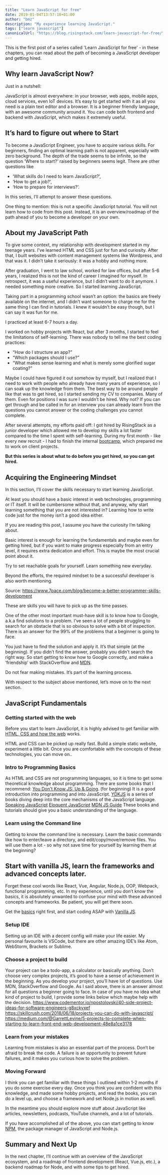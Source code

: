 ```yaml
---
title: "Learn JavaScript for free"
date: 2019-01-04T13:57:18+01:00
author: "bmz"
description: "My experience learning JavaScript."
tags: ["learn javascript"]
canonicalUrl: "https://blog.risingstack.com/learn-javascript-for-free/"
---
```


This is the first post of a series called 'Learn JavaScript for free' - in these chapters, you can read about the path of becoming a JavaScript developer and getting hired. 


## Why learn JavaScript Now?

Just in a nutshell:

JavaScript is almost everywhere: in your browser, web apps, mobile apps, cloud services, even IoT devices.
It’s easy to get started with it as all you need is a plain text editor and a browser.
It is a beginner friendly language, with an awesome community around it. 
You can code both frontend and backend with JavaScript, which makes it extremely useful. 


## It’s hard to figure out where to Start


To become a JavaScript Engineer, you have to acquire various skills. For beginners, finding an optimal learning path is not apparent, especially with zero background. The depth of the trade seems to be infinite, so the question ‘Where to start?’ raised by beginners seems legit. There are other questions like

* ‘What skills do I need to learn JavaScript?’, 
* ‘How to get a job?’, 
* ‘How to prepare for interviews?’.

In this series, I’ll attempt to answer these questions. 

One thing to mention: this is not a specific JavaScript tutorial. You will not learn how to code from this post. Instead, it is an overview/roadmap of the path ahead of you to become a developer on your own. 


## About my JavaScript Path

To give some context, my relationship with development started in my teenage years. I’ve learned HTML and CSS just for fun and curiosity. After that, I built websites with content management systems like Wordpress, and that was it. I didn’t take it seriously: it was a hobby and nothing more. 

After graduation, I went to law school, worked for law offices, but after 5-6 years, I realized this is not the kind of career I imagined for myself. In retrospect, it was a useful experience, but I didn’t want to do it anymore. I needed something more creative. So I started learning JavaScript.

Taking part in a programming school wasn’t an option: the basics are freely available on the internet, and I didn’t want someone to charge me for the same thing I can find in tutorials. I knew it wouldn’t be easy though, but I can say it was fun for me.

I practiced at least 6-7 hours a day.




I worked on hobby projects with React, but after 3 months, I started to feel the limitations of self-learning. There was nobody to tell me the best coding practices: 

* “How do I structure an app?” 
* “Which packages should I use?” 
* “What makes sense learning and what is merely some glorified sugar coating?” 

Maybe I could have figured it out somehow by myself, but I realized that I need to work with people who already have many years of experience, so I can soak up the knowledge from them. The best way to be around people like that was to get hired, so I started sending my CV to companies. Many of them. Even for positions I was sure I wouldn’t be hired. Why not? If you can get through and be called in for an interview you can already learn from the questions you cannot answer or the coding challenges you cannot complete. 

After several attempts, my efforts paid off: I got hired by RisingStack as a junior developer which allowed me to develop my skills a lot faster compared to the time I spent with self-learning. During my first month  - like every new recruit - I had to finish the internal [bootcamp](https://github.com/RisingStack/risingstack-bootcamp), which prepared me to work on client projects.  


**But this series is about what to do before you get hired, so you can get hired.**


## Acquiring the Engineering Mindset

In this section, I’ll cover the skills necessary to start learning JavaScript.

At least you should have a basic interest in web technologies, programming or IT itself. It will be cumbersome without that, and anyway, why start learning something that you are not interested in? Learning how to write code just for the money isn’t a good idea either. 

If you are reading this post, I assume you have the curiosity I’m talking about. 

Basic interest is enough for learning the fundamentals and maybe even for getting hired, but if you want to make progress especially from an entry level, it requires extra dedication and effort. This is maybe the most crucial point about it.  

Try to set reachable goals for yourself. Learn something new everyday. 

Beyond the efforts, the required mindset to be a successful developer is also worth mentioning.


Source: https://www.7pace.com/blog/become-a-better-programmer-skills-development


These are skills you will have to pick up as the time passes.

One of the other most important must-have skill is to know how to Google, a.k.a find solutions to a problem. I’ve seen a lot of people struggling to search for an obstacle that is so obvious to solve with a bit of inspection. There is an answer for the 99% of the problems that a beginner is going to face. 

You just have to find the solution and apply it. It’s that simple (at the beginning).  If you didn’t find the answer, probably you didn’t search the right way.  So start getting to know how to Google correctly, and make a ‘friendship’ with StackOverflow and [MDN](https://developer.mozilla.org/en-US/).

Do not fear making mistakes. It’s part of the learning process.  

With respect to the subject above mentioned, let’s move on to the next section. 


## JavaScript Fundamentals

### Getting started with the web

Before you start to learn JavaScript, it is highly advised to get familiar with [HTML, CSS and how the web](https://developer.mozilla.org/en-US/docs/Learn/Getting_started_with_the_web) works. 

HTML and CSS can be picked up really fast. Build a simple static website, experiment a little bit. Once you are comfortable with the concepts of these technologies, you can move on..

### Intro to Programming Basics

As HTML and CSS are not programming languages, so it is time to get some theoretical knowledge about programming. There are some books that I recommend:
 [You Don't Know JS: Up & Going](https://github.com/getify/You-Dont-Know-JS/tree/master/up%20%26%20going). (for beginning) 
It is a good introduction into programming and into JavaScript. [YDKJS](https://github.com/getify/You-Dont-Know-JS) is a series of books diving deep into the core mechanisms of the JavaScript language.
[Speaking JavaScript](http://speakingjs.com/es5/index.html)
[Eloquent JavaScript](https://eloquentjavascript.net/)
[MDN JS Guide](https://developer.mozilla.org/en-US/docs/Web/JavaScript/Guide)
These books and tutorials should give you a basic understanding of the language. 

### Learn using the Command line 
Getting to know the command line is necessary. Learn the basic commands like how to enter/leave a directory, and edit/copy/move/remove files. You will use them a lot - so why not save time for yourself by learning them at the beginning?


## Start with vanilla JS, learn the frameworks and advanced concepts later.

Forget these cool words like React, Vue, Angular, Node.js, OOP, Webpack, functional programming, etc. In my experience, until you don’t know the basics, it is absolutely unwanted to confuse your mind with these advanced concepts and frameworks. Be patient, you will get there soon. 

Get the [basics](https://www.w3schools.com/js/) right first, and start coding ASAP with [Vanilla JS](https://stackoverflow.com/questions/20435653/what-is-vanillajs).


### Setup IDE

Setting up an IDE with a decent config will make your life easier. My personal favourite is VSCode, but there are other amazing IDE’s like Atom, WebStorm, Brackets or Sublime.

### Choose a project to build

Your project can be a todo-app, a calculator or basically anything. Don’t choose very complex projects, it’s good to have a sense of achievement in the beginning. As you develop your project, you’ll have lot of questions. Use MDN, StackOverflow and Google. As I said above, there is an answer almost for all questions a beginner going to face. In case of you have no idea what kind of project to build, I provide some links below which maybe help with the decision. 
https://www.codementor.io/npostolovski/40-side-project-ideas-for-software-engineers-g8xckyxef
https://skillcrush.com/2018/06/18/projects-you-can-do-with-javascript/
https://medium.com/@GarrettLevine/5-projects-to-complete-when-starting-to-learn-front-end-web-development-48e8a1ce3178


### Learn from your mistakes

Learning from mistakes is also an essential part of the process. Don’t be afraid to break the code. A failure is an opportunity to prevent future failures, and it makes you curious how to solve the problem.  

### Moving Forward

I think you can get familiar with these things I outlined within 1-2 months if you do some exercise every day. Once you think you are confident with this knowledge, and made some hobby projects, and read the books, you can do a level up, and choose a framework and set Node.js in motion as well. 

In the meantime you should explore more stuff about JavaScript like articles, newsletters, podcasts, YouTube channels, and a lot of tutorials. 

If you have accomplished all of the above, you can start getting to know [NPM](https://docs.npmjs.com/getting-started/what-is-npm), the package manager of JavaScript and Node.js.  


## Summary and Next Up

In the next chapter, I’ll continue with an overview of the JavaScript ecosystem, and a roadmap of frontend development (React, Vue.js, etc.), a backend roadmap for Node, and with some tips to get hired.



